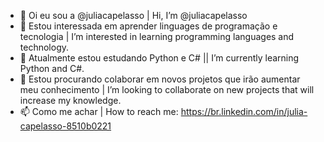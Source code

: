 - 👋 Oi eu sou a @juliacapelasso | Hi, I’m @juliacapelasso
- 👀 Estou interessada em aprender linguages de programação e tecnologia | I’m interested in learning programming languages and technology.
- 🌱 Atualmente estou estudando Python e C# || I’m currently learning Python and C#.
- 💞️ Estou procurando colaborar em novos projetos que irão aumentar meu conhecimento | I’m looking to collaborate on new projects that will increase my knowledge.
- 📫 Como me achar | How to reach me: https://br.linkedin.com/in/julia-capelasso-8510b0221
 
<!---
juliacapelasso/juliacapelasso is a ✨ special ✨ repository because its `README.md` (this file) appears on your GitHub profile.
You can click the Preview link to take a look at your changes.
--->
